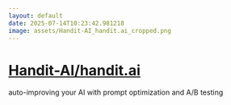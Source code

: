 ```yaml
---
layout: default
date: 2025-07-14T10:23:42.981218
image: assets/Handit-AI_handit.ai_cropped.png
---
```


# [Handit-AI/handit.ai](https://github.com/Handit-AI/handit.ai)

auto-improving your AI with prompt optimization and A/B testing
